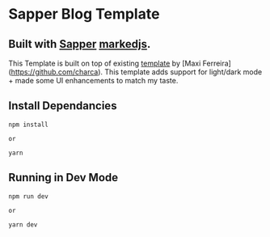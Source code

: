 # Sapper Blog Template

## Built with [Sapper](https://sapper.svelte.dev) [markedjs](https://marked.js.org).

This Template is built on top of existing [template](https://github.com/Charca/sapper-blog-template) by [Maxi Ferreira] (https://github.com/charca). This template adds support for light/dark mode + made some UI enhancements to match my taste.

## Install Dependancies

```
npm install

or

yarn
```

## Running in Dev Mode

```
npm run dev

or 

yarn dev
```